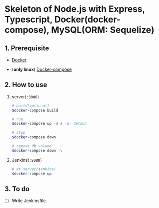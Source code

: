 # Skeleton of Node.js with Express, Typescript, Docker(docker-compose), MySQL(ORM: Sequelize) 



## 1. Prerequisite

- [Docker](<https://docs.docker.com/get-docker/>)

- (**only linux**) [Docker-compose](<https://docs.docker.com/compose/install/>)



## 2. How to use

1. server(`:3000`)

    ``` bash
    # build(optional)
    $docker-compose build

    # run
    $docker-compose up -d # -d: detach

    # stop
    $docker-compose down

    # remove db volume
    $docker-compose down -v

    ```

2. Jenkins(`:8080`)

   ``` bash
   # at server/jenkins/
   $docker-compose up
   ```

   

## 3. To do

- [ ] Write Jenkinsfile.